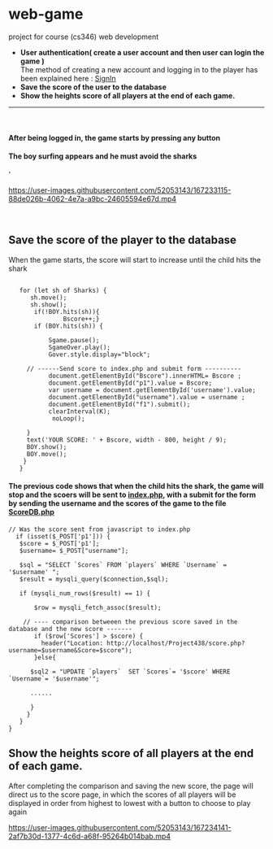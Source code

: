 # web-game
project for course (cs346) web development
* **User authentication( create a user account and then user can login the game )**<br>
The method of creating a new account and logging in to the player has been explained here : [SignIn](https://github.com/rahaf-fahad/web-game/tree/main/SignIn)
* **Save the score of the user to the database** <br>
* **Show the heights score of all players at the end  of each game.** <br>
<hr>

<br>
<h4>After being logged in, the game starts by pressing any button</h4>
<h4>The boy surfing appears and he must avoid the sharks</h4>'
<br>

   https://user-images.githubusercontent.com/52053143/167233115-88de026b-4062-4e7a-a9bc-24605594e67d.mp4  
   
   <br>
   
   ## Save the score of the player to the database
   
   When the game starts, the score will start to increase until the child hits the shark
   
   
   
 ```
    
    for (let sh of Sharks) {
       sh.move();
       sh.show();
        if(!BOY.hits(sh)){
                Bscore++;}
        if (BOY.hits(sh)) {
      
            Sgame.pause();
            SgameOver.play();
            Gover.style.display="block";
      
      // ------Send score to index.php and submit form ----------
            document.getElementById("Bscore").innerHTML= Bscore ;
            document.getElementById("p1").value = Bscore;
            var username = document.getElementById('username').value;
            document.getElementById("username").value = username ;
            document.getElementById("f1").submit();
            clearInterval(K);
             noLoop();

      }
      text('YOUR SCORE: ' + Bscore, width - 800, height / 9);
      BOY.show();
      BOY.move();
     }
    }
 ```
 

<h4>
  
  The previous code shows that when the child hits the shark, the game will stop and the scoers will be sent to [index.php](https://github.com/rahaf-fahad/web-game/blob/main/Project438/index.php), with a submit for the form by sending the username and the scores of the game to the file [ScoreDB.php](https://github.com/rahaf-fahad/web-game/blob/main/Project438/ScoreDB.php) 
</h4>

 
 ```
 // Was the score sent from javascript to index.php
   if (isset($_POST['p1'])) {
    $score = $_POST['p1'];
    $username= $_POST["username"];
 
    $sql = "SELECT `Scores` FROM `players` WHERE `Username` = '$username' ";
    $result = mysqli_query($connection,$sql);
        
    if (mysqli_num_rows($result) == 1) {

        $row = mysqli_fetch_assoc($result);
        
     // ---- comparison betweeen the previous score saved in the database and the new score -------
        if ($row['Scores'] > $score) {
          header("Location: http://localhost/Project438/score.php?username=$username&Score=$score");
        }else{
           
       $sql2 = "UPDATE `players`  SET `Scores`= '$score' WHERE `Username`= '$username'";
       
       ......
   
       }
      }
    }
 }
 
 ```
 ## Show the heights score of all players at the end  of each game.
 
 After completing the comparison and saving the new score, the page will direct us to the score page, in which the scores of all players will be displayed in order from highest to lowest with a button to choose to play again <br>
 
 

https://user-images.githubusercontent.com/52053143/167234141-2af7b30d-1377-4c6d-a68f-95264b014bab.mp4

